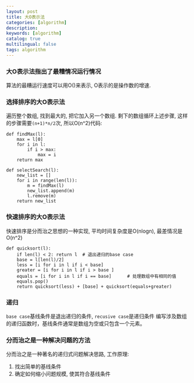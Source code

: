 ```yaml
---
layout: post
title: 大O表示法
categories: [algorithm]
description:
keywords: [algorithm]
catalog: true
multilingual: false
tags: algorithm
---
```


### 大O表示法指出了最糟情况运行情况
算法的最糟运行速度可以用O()来表示, O表示的是操作数的增速.

### 选择排序的大O表示法
遍历整个数组, 找到最大的, 把它加入另一个数组. 剩下的数组循环上述步骤, 这样的步骤需要`(n+1)*n/2`次, 所以O(n^2)代码:
```
def findMax(l):
    max = l[0]
    for i in l:
        if i > max:
            max = i
    return max

def selectSearch(l):
    new_list = []
    for i in range(len(l)):
        m = findMax(l)
        new_list.append(m)
        l.remove(m)
    return new_list
```

### 快速排序的大O表示法
快速排序是分而治之思想的一种实现, 平均时间复杂度是O(nlogn), 最差情况是O(n^2)
```
def quicksort(l):
    if len(l) < 2: return l  # 退出递归的base case
    base = l[len(l)/2]
    less = [i for i in l if i < base]
    greater = [i for i in l if i > base ]
    equals = [i for i in l if i == base]      # 处理数组中有相同的值
    equals.pop()
    return quicksort(less) + [base] + quicksort(equals+greater)
```

### 递归
`base case`基线条件是退出递归的条件, `recusive case`是递归条件
编写涉及数组的递归函数时，基线条件通常是数组为空或只包含一个元素。

### 分而治之是一种解决问题的方法
分而治之是一种著名的递归式问题解决思路, 工作原理:
1. 找出简单的基线条件
2. 确定如何缩小问题规模, 使其符合基线条件
